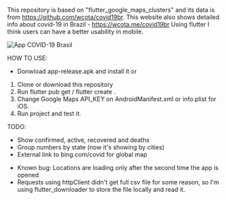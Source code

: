 This repository is based on "flutter_google_maps_clusters" and its data is from https://github.com/wcota/covid19br.
This website also shows detailed info about covid-19 in Brazil - https://wcota.me/covid19br
Using flutter I think users can have a better usability in mobile.

![App COVID-19 Brasil](https://imgur.com/pknhu63.jpg)


HOW TO USE:
- Donwload app-release.apk and install it or

1. Clone or download this repository
2. Run flutter pub get / flutter create .
3. Change Google Maps API_KEY on AndroidManifest.xml or info.plist for iOS.
4. Run project and test it.

TODO:
- Show confirmed, active, recovered and deaths
- Group numbers by state (now it's showing by cities)
- External link to bing.com/covid for global map

* Known bug: Locations are loading only after the second time the app is opened
* Requests using httpClient didn't get full csv file for some reason, so I'm using flutter_downloader to store the file locally and read it.

